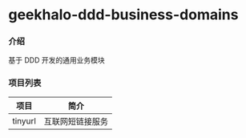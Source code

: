# geekhalo-ddd-business-domains

### 介绍
基于 DDD 开发的通用业务模块

### 项目列表
项目 | 简介
---|---
tinyurl | 互联网短链接服务

